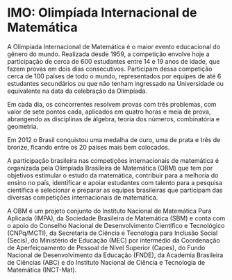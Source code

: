 # IMO: Olimpíada Internacional de Matemática

A Olimpíada Internacional de Matemática é o maior evento educacional do gênero do mundo. Realizada desde 1959, a competição envolve hoje a participação de cerca de 600 estudantes entre 14 e 19 anos de idade, que fazem provas em dois dias consecutivos. Participam dessa competição cerca de 100 países de todo o mundo, representados por equipes de até 6 estudantes secundários ou que não tenham
ingressado na Universidade ou equivalente na data da celebração da Olimpíada.

Em cada dia, os concorrentes resolvem provas com três problemas, com valor de sete pontos cada, aplicados em quatro horas e meia de prova, abrangendo as disciplinas de álgebra, teoria dos números, combinatória e geometria.

Em 2012 o Brasil conquistou uma medalha de ouro, uma de prata e três de bronze, ficando entre os 20 países mais bem colocados.

A participação brasileira nas competições internacionais de matemática é organizada pela Olimpíada Brasileira de Matemática (OBM) que tem por objetivos estimular o estudo da matemática, contribuir para a melhoria do ensino no país, identificar e apoiar estudantes com talento para a pesquisa científica e selecionar e preparar as equipes brasileiras que participam das diversas competições internacionais de matemática.

A OBM é um projeto conjunto do Instituto Nacional de Matemática Pura Aplicada (IMPA), da Sociedade Brasileira de Matemática (SBM) e conta com o apoio do Conselho Nacional de Desenvolvimento Científico e Tecnológico (CNPq/MCTI), da Secretaria de Ciência e Tecnologia para Inclusão Social (Secis), do Ministério de Educação (MEC) por intermédio da Coordenação de Aperfeiçoamento de Pessoal de Nível Superior (Capes), do Fundo Nacional de Desenvolvimento da Educação (FNDE), da Academia Brasileira de Ciências (ABC) e do Instituto Nacional de Ciência e Tecnologia de Matemática (INCT-Mat).